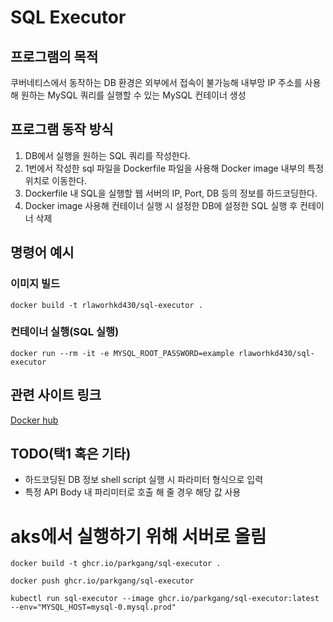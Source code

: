 # SQL Executor

## 프로그램의 목적

쿠버네티스에서 동작하는 DB 환경은 외부에서 접속이 불가능해 내부망 IP 주소를 사용해 원하는 MySQL 쿼리를 실행할 수 있는 MySQL 컨테이너 생성

## 프로그램 동작 방식

1. DB에서 실행을 원하는 SQL 쿼리를 작성한다.
2. 1번에서 작성한 sql 파일을 Dockerfile 파일을 사용해 Docker image 내부의 특정 위치로 이동한다.
3. Dockerfile 내 SQL을 실행할 웹 서버의 IP, Port, DB 등의 정보를 하드코딩한다.
4. Docker image 사용해 컨테이너 실행 시 설정한 DB에 설정한 SQL 실행 후 컨테이너 삭제

## 명령어 예시

### 이미지 빌드

```
docker build -t rlaworhkd430/sql-executor .
```

### 컨테이너 실행(SQL 실행)

```
docker run --rm -it -e MYSQL_ROOT_PASSWORD=example rlaworhkd430/sql-executor
```

## 관련 사이트 링크

[Docker hub](https://hub.docker.com/repository/docker/rlaworhkd430/sql-executor)

## TODO(택1 혹은 기타)

- 하드코딩된 DB 정보 shell script 실행 시 파라미터 형식으로 입력
- 특정 API Body 내 파리미터로 호출 해 줄 경우 해당 값 사용

# aks에서 실행하기 위해 서버로 올림

```shell
docker build -t ghcr.io/parkgang/sql-executor .

docker push ghcr.io/parkgang/sql-executor

kubectl run sql-executor --image ghcr.io/parkgang/sql-executor:latest --env="MYSQL_HOST=mysql-0.mysql.prod"
```
